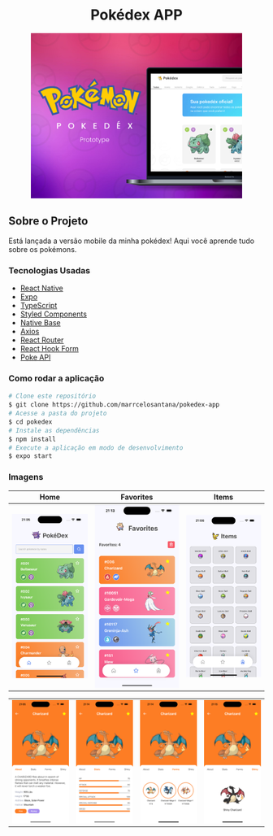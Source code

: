 <h1 style="text-align: center; font-weight: bold;">Pokédex APP</h1>

<div align="center" >
  <img src="./assets/Thumb.png" height="325">
</div>

## Sobre o Projeto

Está lançada a versão mobile da minha pokédex! Aqui você aprende tudo sobre os pokémons.

### Tecnologias Usadas

- [React Native](https://reactnative.dev/)
- [Expo](https://expo.dev/)
- [TypeScript](https://www.typescriptlang.org/)
- [Styled Components](https://styled-components.com/)
- [Native Base](https://nativebase.io/)
- [Axios](https://axios-http.com/ptbr/docs/intro)
- [React Router](https://reactrouter.com/en/main)
- [React Hook Form](https://react-hook-form.com/)
- [Poke API](https://pokeapi.co/)

### Como rodar a aplicação

```bash
# Clone este repositório
$ git clone https://github.com/marrcelosantana/pokedex-app
# Acesse a pasta do projeto
$ cd pokedex
# Instale as dependências
$ npm install
# Execute a aplicação em modo de desenvolvimento
$ expo start

```

### Imagens

|              Home              |              Favorites              |              Items              |
| :----------------------------: | :---------------------------------: | :-----------------------------: |
| <img src= "./assets/home.png"> | <img src= "./assets/favorites.png"> | <img src= "./assets/items.png"> |

|                                   |                                     |                                     |                                     |
| :-------------------------------: | :---------------------------------: | :---------------------------------: | ----------------------------------- |
| <img src= "./assets/details.png"> | <img src= "./assets/details-2.png"> | <img src= "./assets/details-3.png"> | <img src= "./assets/details-4.png"> |
